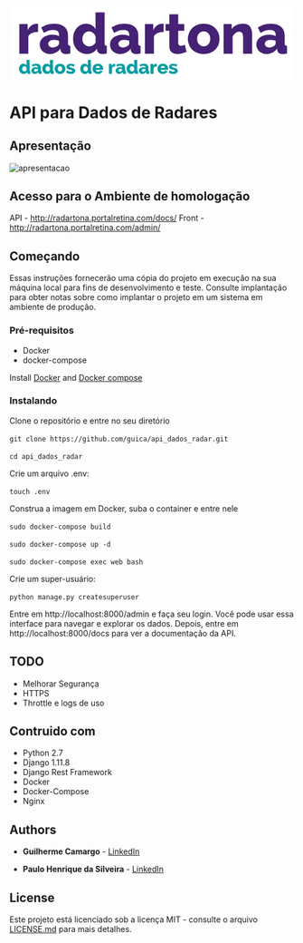 ![radartona](https://github.com/guica/api_dados_radar/blob/master/media/admin-interface/logo/75125107_2420153768241552_3174633533629005824_o.png?raw=true)
# API para Dados de Radares

## Apresentação

![apresentacao](https://github.com/guica/api_dados_radar/blob/master/media/Swagger-UI.gif)

## Acesso para o Ambiente de homologação

API - http://radartona.portalretina.com/docs/
Front - http://radartona.portalretina.com/admin/

## Começando

Essas instruções fornecerão uma cópia do projeto em execução na sua máquina local para fins de desenvolvimento e teste. Consulte implantação para obter notas sobre como implantar o projeto em um sistema em ambiente de produção.

### Pré-requisitos

-   Docker
-   docker-compose

Install  [Docker](https://docs.docker.com/engine/installation/)  and  [Docker compose](https://docs.docker.com/compose/install/)

### Instalando
Clone o repositório e entre no seu diretório

`git clone https://github.com/guica/api_dados_radar.git`

`cd api_dados_radar`

Crie um arquivo .env:

`touch .env`

Construa a imagem em Docker, suba o container e entre nele

`sudo docker-compose build`

`sudo docker-compose up -d`

`sudo docker-compose exec web bash`

Crie um super-usuário:

`python manage.py createsuperuser`

Entre em http://localhost:8000/admin e faça seu login. Você pode usar essa interface para navegar e explorar os dados. Depois, entre em http://localhost:8000/docs para ver a documentação da API. 

## TODO

- Melhorar Segurança
- HTTPS
- Throttle e logs de uso


## Contruido com

* Python 2.7
* Django 1.11.8
* Django Rest Framework
* Docker
* Docker-Compose
* Nginx

## Authors

* **Guilherme Camargo**  - [LinkedIn](https://www.linkedin.com/in/guilherme-camargo-82029b142/)

* **Paulo Henrique da Silveira** - [LinkedIn](https://www.linkedin.com/in/phsilveira/)

## License

Este projeto está licenciado sob a licença MIT - consulte o arquivo [LICENSE.md](LICENSE.md) para mais detalhes.
